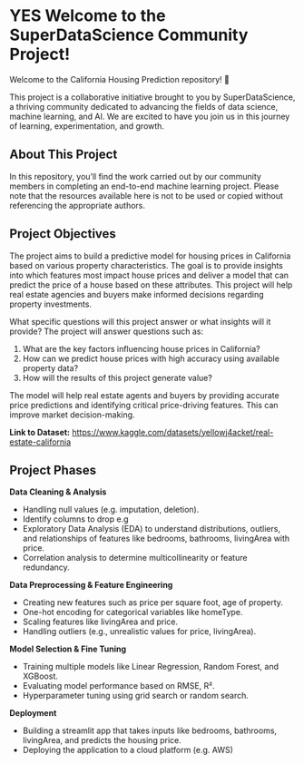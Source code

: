 # YES Welcome to the SuperDataScience Community Project!
Welcome to the California Housing Prediction repository! 🎉

This project is a collaborative initiative brought to you by SuperDataScience, a thriving community dedicated to advancing the fields of data science, machine learning, and AI. We are excited to have you join us in this journey of learning, experimentation, and growth.

## About This Project
In this repository, you’ll find the work carried out by our community members in completing an end-to-end machine learning project. Please note that the resources available here is not to be used or copied without referencing the appropriate authors.

## Project Objectives
The project aims to build a predictive model for housing prices in California based on various property characteristics. The goal is to provide insights into which features most impact house prices and deliver a model that can predict the price of a house based on these attributes. This project will help real estate agencies and buyers make informed decisions regarding property investments.

What specific questions will this project answer or what insights will it provide? The project will answer questions such as:
1. What are the key factors influencing house prices in California?
2. How can we predict house prices with high accuracy using available property data?
3. How will the results of this project generate value?

The model will help real estate agents and buyers by providing accurate price predictions and identifying critical price-driving features. This can improve market decision-making.

**Link to Dataset:** https://www.kaggle.com/datasets/yellowj4acket/real-estate-california

## Project Phases
**Data Cleaning & Analysis**
- Handling null values (e.g. imputation, deletion). 
- Identify columns to drop e.g 
- Exploratory Data Analysis (EDA) to understand distributions, outliers, and relationships of features like bedrooms, bathrooms, livingArea with price.
- Correlation analysis to determine multicollinearity or feature redundancy.

**Data Preprocessing & Feature Engineering**
- Creating new features such as price per square foot, age of property.
- One-hot encoding for categorical variables like homeType.
- Scaling features like livingArea and price.
- Handling outliers (e.g., unrealistic values for price, livingArea).

**Model Selection & Fine Tuning**
- Training multiple models like Linear Regression, Random Forest, and XGBoost.
- Evaluating model performance based on RMSE, R².
- Hyperparameter tuning using grid search or random search.

**Deployment**
- Building a streamlit app that takes inputs like bedrooms, bathrooms, livingArea, and predicts the housing price.
- Deploying the application to a cloud platform (e.g. AWS)
